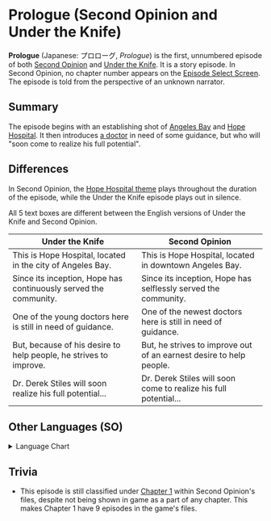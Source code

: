 # Prologue (Second Opinion and Under the Knife)

**Prologue** (Japanese: プロローグ, *Prologue*) is the first, unnumbered episode of both [Second Opinion](../so.md) and [Under the Knife](../../utk/utk.md). It is a story episode. In Second Opinion, no chapter number appears on the [Episode Select Screen](../game/episode_select.md). The episode is told from the perspective of an unknown narrator.

## Summary

The episode begins with an establishing shot of [Angeles Bay](../locations/angeles_bay.md) and [Hope Hospital](../locations/hope_hospital.md). It then introduces [a doctor](../characters/derek.md) in need of some guidance, but who will "soon come to realize his full potential".

## Differences

In Second Opinion, the [Hope Hospital theme](../soundtrack/3-Hope_Hospital.md) plays throughout the duration of the episode, while the Under the Knife episode plays out in silence.

All 5 text boxes are different between the English versions of Under the Knife and Second Opinion.

| Under the Knife | Second Opinion |
| --- | --- |
| This is Hope Hospital, located in the city of Angeles Bay. | This is Hope Hospital, located in downtown Angeles Bay. |
| Since its inception, Hope has continuously served the community. | Since its inception, Hope has selflessly served the community. |
| One of the young doctors here is still in need of guidance. | One of the newest doctors here is still in need of guidance. |
| But, because of his desire to help people, he strives to improve. | But, he strives to improve out of an earnest desire to help people. |
| Dr. Derek Stiles will soon realize his full potential... | Dr. Derek Stiles will soon come to realize his full potential... |

## Other Languages (SO)

<details markdown="1">

<summary>Language Chart</summary>


| Japanese | French | Spanish | German | Italian |
| --- | --- | --- | --- | --- |
| プロローグ | Prologue | Prólogo | Prolog | Prologo |
|首都圏近郊、 Ｔ県千羽市に居を構える北崎病院。 | Voici l'Hôpital Hope, situé au cœur d'Angeles Bay. | Este es el Hospital Esperanza, situado en la ciudad de Bahía Ángeles. | Willkommen im Hope-Klinikum, gelegen im Zentrum von Angeles Bay. | Questo è l'Hope Hospital, situato nelle vicinanze della città di Angeles Bay. |
| 地域に溶けこんだ診療で 人々から頼りにされている病院である。 | Depuis le jour de sa création, Hope a servi la communauté sans relâche. | Desde su fundación, el Esperanza ha sido un hospital de referencia de la ciudad. | Seit seiner Gründung stellt sich dieses Institut vorbehaltlos in den Dienst der Allgemeinheit. | Fin dalla sua fondazione, l'ospedale ha svolto un ruolo fondamentale per la comunità. |
| ここに、まだ先輩医師の指導を受ける １人の若い医者がいた。 | Parmi ses nouveaux médecins, il y en a un qui a désespérément besoin d'expérience. | En él trabaja un joven doctor que aún tiene mucho que aprender. | Einer unserer jungen Ärzte benötigt allerdings noch ein wenig Orientierungshilfe. |  Qui un giovane dottore sta cominciando a costruire le basi per il suo futuro di medico. |
| 彼は医療技術を磨きながら、 人々を助ける多忙な毎日を送っている。 | Il veut à tout prix acquérir de la pratique pour être en mesure d'aider les gens. | Pero su deseo de ayudar a los demás le motiva para mejorar día a día. | Doch er arbeitet ernsthaft und fleißig, mit dem ehrlichen Wunsch, Menschen zu helfen. |  Spinto dal desiderio di aiutare il prossimo, lavora sodo per migliorare se stesso. |
| だが、その真の才能は 未だ眠ったままであった……。 | Le docteur Derek Stiles va atteindre cet objectif plus vite qu'il ne le croit... | Es el Dr. Derek Stiles, que está a punto de descubrir su auténtico potencial... | Schon bald wird Dr. Derek Stiles sein wahres Potenzial erkennen... | Il dott. Derek Stiles si renderà presto conto delle sue grandi doti mediche. |

</details>

## Trivia

* This episode is still classified under [Chapter 1](chapter_1.md) within Second Opinion's files, despite not being shown in game as a part of any chapter. This makes Chapter 1 have 9 episodes in the game's files.